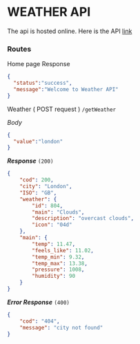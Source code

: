 # WEATHER API

The api is hosted online. Here is the API [link](https://shy-puce-toad-tux.cyclic.cloud)

### Routes
Home page Response
```json
{
  "status":"success",
  "message":"Welcome to Weather API"
}
```
Weather ( POST request ) `/getWeather`

*Body*
```json
{
  "value":"london"
}
```
***Response*** `(200)`
```json
{
    "cod": 200,
    "city": "London",
    "ISO": "GB",
    "weather": {
        "id": 804,
        "main": "Clouds",
        "description": "overcast clouds",
        "icon": "04d"
    },
    "main": {
        "temp": 11.47,
        "feels_like": 11.02,
        "temp_min": 9.32,
        "temp_max": 13.38,
        "pressure": 1008,
        "humidity": 90
    }
}
```
***Error Response*** `(400)`
```json
{
    "cod": "404",
    "message": "city not found"
}
```
